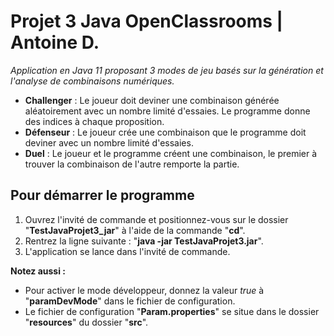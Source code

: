 # Projet 3 Java OpenClassrooms | Antoine D.
*Application en Java 11 proposant 3 modes de jeu basés sur la génération et l'analyse de combinaisons numériques.*

 - **Challenger** : Le joueur doit deviner une combinaison générée aléatoirement avec un nombre limité d'essaies. Le programme donne des indices à chaque proposition.
 - **Défenseur** : Le joueur crée une combinaison que le programme doit deviner avec un nombre limité d'essaies.
 - **Duel** : Le joueur et le programme créent une combinaison, le premier à trouver la combinaison de l'autre remporte la partie.
## Pour démarrer le programme
 1. Ouvrez l'invité de commande et positionnez-vous sur le dossier "**TestJavaProjet3_jar**" à l'aide de la commande "**cd**".
 2. Rentrez la ligne suivante : "**java -jar TestJavaProjet3.jar**".
 3. L'application se lance dans l'invité de commande.
 
**Notez aussi :**
 - Pour activer le mode développeur, donnez la valeur *true* à "**paramDevMode**" dans le fichier de configuration.
 - Le fichier de configuration "**Param.properties**" se situe dans le dossier "**resources**" du dossier "**src**".
